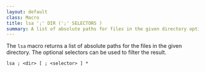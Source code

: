 ```yaml
---
layout: default
class: Macro
title: lsa ';' DIR (';' SELECTORS )
summary: A list of absolute paths for files in the given directory optionally filtered by  selectors.
---
```


The `lsa` macro returns a list of absolute paths for the files in the given directory. The optional selectors can be used to filter the result.

    lsa ; <dir> [ ; <selector> ] *
